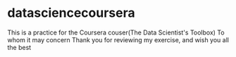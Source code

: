 # datasciencecoursera
This is a practice for the Coursera couser(The Data Scientist's Toolbox)
To whom it may concern
Thank you for reviewing my exercise, and wish you all the best
